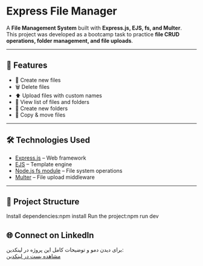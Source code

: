 # Express File Manager

A **File Management System** built with **Express.js, EJS, fs, and Multer**.  
This project was developed as a bootcamp task to practice **file CRUD operations, folder management, and file uploads**.

---

## 🚀 Features
- 📂 Create new files
- 🗑️ Delete files
- ⬆️ Upload files with custom names
- 📜 View list of files and folders
- 📁 Create new folders
- 🔄 Copy & move files

---

## 🛠️ Technologies Used
- [Express.js](https://expressjs.com/) – Web framework
- [EJS](https://ejs.co/) – Template engine
- [Node.js fs module](https://nodejs.org/api/fs.html) – File system operations
- [Multer](https://github.com/expressjs/multer) – File upload middleware

---

## 📂 Project Structure

Install dependencies:npm install
Run the project:npm run dev


   
## 🌐 Connect on LinkedIn
برای دیدن دمو و توضیحات کامل این پروژه در لینکدین:  
[مشاهده پست در لینکدین](https://www.linkedin.com/posts/omidafifi)
